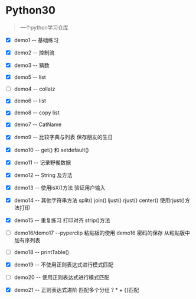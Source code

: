 # Python30

> 一个python学习仓库  

- [x] demo1 -- 基础练习    
- [x] demo2 -- 控制流    
- [x] demo3 -- 猜数  
- [x] demo5 -- list  
- [ ] demo4 -- collatz
- [x] demo6 -- list  
- [x] demo8 -- copy list  
- [x] demo7 -- CatName  
- [x] demo9 -- 比较字典与列表 保存朋友的生日
- [x] demo10 -- get() 和 setdefault()  
- [x] demo11 -- 记录野餐数据  
- [x] demo12 -- String 及方法
- [x] demo13 -- 使用isX()方法 验证用户输入
- [x] demo14 -- 其他字符串方法 split() join() ljust() rjust() center() 使用rjust()方法打印
- [x] demo15 -- 重复练习 打印对齐 strip()方法
- [ ] demo16/demo17 --pyperclip 粘贴板的使用 demo16 密码的保存 从粘贴版中加有序列表
- [ ] demo18 -- printTable()
- [x] demo19 -- 不使用正则表达式进行模式匹配
- [ ] demo20 -- 使用正则表达式进行模式匹配
- [x] demo21 -- 正则表达式进阶 匹配多个分组 ? * + {}匹配 










 